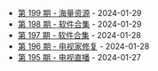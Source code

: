 * [第 199 期 - 海量资源](https://day.tsq360.cf/posts/199-海量资源) - 2024-01-29
* [第 198 期 - 软件合集](https://day.tsq360.cf/posts/198-软件合集) - 2024-01-29
* [第 197 期 - 软件合集](https://day.tsq360.cf/posts/197-软件合集) - 2024-01-28
* [第 196 期 - 电视家修复](https://day.tsq360.cf/posts/196-电视家修复) - 2024-01-28
* [第 195 期 - 电视直播](https://day.tsq360.cf/posts/195-电视直播) - 2024-01-27
